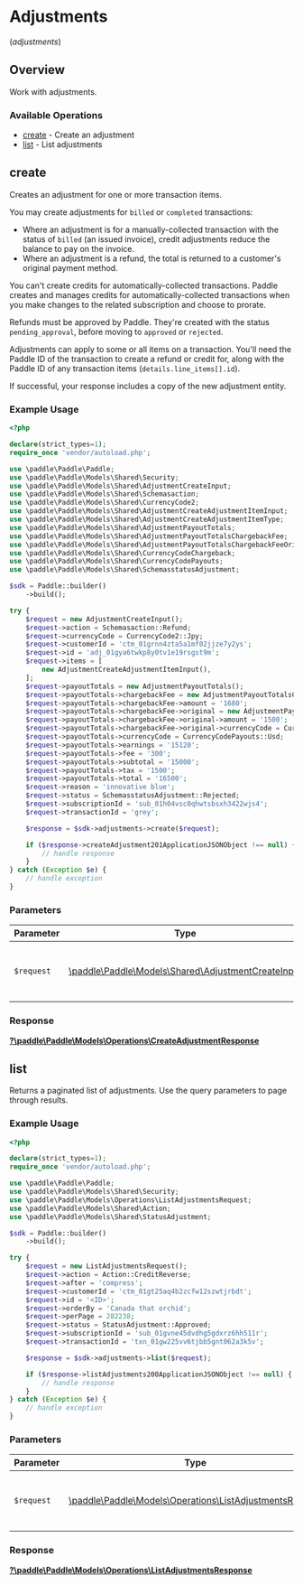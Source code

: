 # Adjustments
(*adjustments*)

## Overview

Work with adjustments.

### Available Operations

* [create](#create) - Create an adjustment
* [list](#list) - List adjustments

## create

Creates an adjustment for one or more transaction items.

You may create adjustments for `billed` or `completed` transactions:

* Where an adjustment is for a manually-collected transaction with the status of `billed` (an issued invoice), credit adjustments reduce the balance to pay on the invoice.
* Where an adjustment is a refund, the total is returned to a customer's original payment method.

You can't create credits for automatically-collected transactions. Paddle creates and manages credits for automatically-collected transactions when you make changes to the related subscription and choose to prorate.

Refunds must be approved by Paddle. They're created with the status `pending_approval`, before moving to `approved` or `rejected`.

Adjustments can apply to some or all items on a transaction. You'll need the Paddle ID of the transaction to create a refund or credit for,
along with the Paddle ID of any transaction items (`details.line_items[].id`).

If successful, your response includes a copy of the new adjustment entity.

### Example Usage

```php
<?php

declare(strict_types=1);
require_once 'vendor/autoload.php';

use \paddle\Paddle\Paddle;
use \paddle\Paddle\Models\Shared\Security;
use \paddle\Paddle\Models\Shared\AdjustmentCreateInput;
use \paddle\Paddle\Models\Shared\Schemasaction;
use \paddle\Paddle\Models\Shared\CurrencyCode2;
use \paddle\Paddle\Models\Shared\AdjustmentCreateAdjustmentItemInput;
use \paddle\Paddle\Models\Shared\AdjustmentCreateAdjustmentItemType;
use \paddle\Paddle\Models\Shared\AdjustmentPayoutTotals;
use \paddle\Paddle\Models\Shared\AdjustmentPayoutTotalsChargebackFee;
use \paddle\Paddle\Models\Shared\AdjustmentPayoutTotalsChargebackFeeOriginal;
use \paddle\Paddle\Models\Shared\CurrencyCodeChargeback;
use \paddle\Paddle\Models\Shared\CurrencyCodePayouts;
use \paddle\Paddle\Models\Shared\SchemasstatusAdjustment;

$sdk = Paddle::builder()
    ->build();

try {
    $request = new AdjustmentCreateInput();
    $request->action = Schemasaction::Refund;
    $request->currencyCode = CurrencyCode2::Jpy;
    $request->customerId = 'ctm_01grnn4zta5a1mf02jjze7y2ys';
    $request->id = 'adj_01gya6twkp8y0tv1e19rsgst9m';
    $request->items = [
        new AdjustmentCreateAdjustmentItemInput(),
    ];
    $request->payoutTotals = new AdjustmentPayoutTotals();
    $request->payoutTotals->chargebackFee = new AdjustmentPayoutTotalsChargebackFee();
    $request->payoutTotals->chargebackFee->amount = '1680';
    $request->payoutTotals->chargebackFee->original = new AdjustmentPayoutTotalsChargebackFeeOriginal();
    $request->payoutTotals->chargebackFee->original->amount = '1500';
    $request->payoutTotals->chargebackFee->original->currencyCode = CurrencyCodeChargeback::Gbp;
    $request->payoutTotals->currencyCode = CurrencyCodePayouts::Usd;
    $request->payoutTotals->earnings = '15120';
    $request->payoutTotals->fee = '300';
    $request->payoutTotals->subtotal = '15000';
    $request->payoutTotals->tax = '1500';
    $request->payoutTotals->total = '16500';
    $request->reason = 'innovative blue';
    $request->status = SchemasstatusAdjustment::Rejected;
    $request->subscriptionId = 'sub_01h04vsc0qhwtsbsxh3422wjs4';
    $request->transactionId = 'grey';

    $response = $sdk->adjustments->create($request);

    if ($response->createAdjustment201ApplicationJSONObject !== null) {
        // handle response
    }
} catch (Exception $e) {
    // handle exception
}
```

### Parameters

| Parameter                                                                                          | Type                                                                                               | Required                                                                                           | Description                                                                                        |
| -------------------------------------------------------------------------------------------------- | -------------------------------------------------------------------------------------------------- | -------------------------------------------------------------------------------------------------- | -------------------------------------------------------------------------------------------------- |
| `$request`                                                                                         | [\paddle\Paddle\Models\Shared\AdjustmentCreateInput](../../models/shared/AdjustmentCreateInput.md) | :heavy_check_mark:                                                                                 | The request object to use for the request.                                                         |


### Response

**[?\paddle\Paddle\Models\Operations\CreateAdjustmentResponse](../../models/operations/CreateAdjustmentResponse.md)**


## list

Returns a paginated list of adjustments. Use the query parameters to page through results.

### Example Usage

```php
<?php

declare(strict_types=1);
require_once 'vendor/autoload.php';

use \paddle\Paddle\Paddle;
use \paddle\Paddle\Models\Shared\Security;
use \paddle\Paddle\Models\Operations\ListAdjustmentsRequest;
use \paddle\Paddle\Models\Shared\Action;
use \paddle\Paddle\Models\Shared\StatusAdjustment;

$sdk = Paddle::builder()
    ->build();

try {
    $request = new ListAdjustmentsRequest();
    $request->action = Action::CreditReverse;
    $request->after = 'compress';
    $request->customerId = 'ctm_01gt25aq4b2zcfw12szwtjrbdt';
    $request->id = '<ID>';
    $request->orderBy = 'Canada that orchid';
    $request->perPage = 282238;
    $request->status = StatusAdjustment::Approved;
    $request->subscriptionId = 'sub_01gvne45dvdhg5gdxrz6hh511r';
    $request->transactionId = 'txn_01gw225vv6tjbb5gnt062a3k5v';

    $response = $sdk->adjustments->list($request);

    if ($response->listAdjustments200ApplicationJSONObject !== null) {
        // handle response
    }
} catch (Exception $e) {
    // handle exception
}
```

### Parameters

| Parameter                                                                                                    | Type                                                                                                         | Required                                                                                                     | Description                                                                                                  |
| ------------------------------------------------------------------------------------------------------------ | ------------------------------------------------------------------------------------------------------------ | ------------------------------------------------------------------------------------------------------------ | ------------------------------------------------------------------------------------------------------------ |
| `$request`                                                                                                   | [\paddle\Paddle\Models\Operations\ListAdjustmentsRequest](../../models/operations/ListAdjustmentsRequest.md) | :heavy_check_mark:                                                                                           | The request object to use for the request.                                                                   |


### Response

**[?\paddle\Paddle\Models\Operations\ListAdjustmentsResponse](../../models/operations/ListAdjustmentsResponse.md)**

